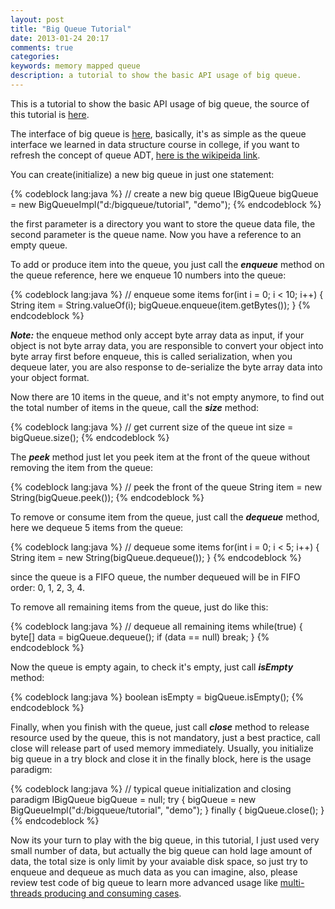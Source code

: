 ```yaml
---
layout: post
title: "Big Queue Tutorial"
date: 2013-01-24 20:17
comments: true
categories: 
keywords: memory mapped queue
description: a tutorial to show the basic API usage of big queue.
---
```


This is a tutorial to show the basic API usage of big queue, the source of this tutorial is [here]().

The interface of big queue is [here](https://github.com/bulldog2011/bigqueue/blob/master/src/main/java/com/leansoft/bigqueue/IBigQueue.java), basically, it's as simple as the queue interface we learned in data structure course in college, if you want to refresh the concept of queue ADT, [here is the wikipeida link](http://en.wikipedia.org/wiki/Queue_%28abstract_data_type%29).


You can create(initialize) a new big queue in just one statement:

{% codeblock lang:java %}
// create a new big queue
IBigQueue bigQueue = new BigQueueImpl("d:/bigqueue/tutorial", "demo");
{% endcodeblock %}

the first parameter is a directory you want to store the queue data file, the second parameter is the queue name. Now you have a reference to an empty queue.

<!--more-->


To add or produce item into the queue, you just call the ***enqueue*** method on the queue reference, here we enqueue 10 numbers into the queue:

{% codeblock lang:java %}
// enqueue some items
for(int i = 0; i < 10; i++) {
	String item = String.valueOf(i);
	bigQueue.enqueue(item.getBytes());
}
{% endcodeblock %}

***Note:*** the enqueue method only accept byte array data as input, if your object is not byte array data, you are responsible to convert your object into byte array first before enqueue, this is called serialization, when you dequeue later, you are also response to de-serialize the byte array data into your object format.


Now there are 10 items in the queue, and it's not empty anymore, to find out the total number of items in the queue, call the ***size*** method:

{% codeblock lang:java %}
// get current size of the queue
int size = bigQueue.size();
{% endcodeblock %}

The ***peek*** method just let you peek item at the front of the queue without removing the item from the queue:

{% codeblock lang:java %}
// peek the front of the queue
String item = new String(bigQueue.peek());
{% endcodeblock %}

To remove or consume item from the queue, just call the ***dequeue*** method, here we dequeue 5 items from the queue:

{% codeblock lang:java %}
// dequeue some items 
for(int i = 0; i < 5; i++) {
	String item = new String(bigQueue.dequeue());
}
{% endcodeblock %}

since the queue is a FIFO queue, the number dequeued will be in FIFO order: 0, 1, 2, 3, 4.

To remove all remaining items from the queue, just do like this:

{% codeblock lang:java %}
// dequeue all remaining items
while(true) {
	byte[] data = bigQueue.dequeue();
	if (data == null) break;
}
{% endcodeblock %}

Now the queue is empty again, to check it's empty, just call ***isEmpty*** method:

{% codeblock lang:java %}
boolean isEmpty = bigQueue.isEmpty();
{% endcodeblock %}

Finally, when you finish with the queue, just call ***close*** method to release resource used by the queue, this is not mandatory, just a best practice, call close will release part of used memory immediately. Usually, you initialize big queue in a try block and close it in the finally block, here is the usage paradigm:

{% codeblock lang:java %}
// typical queue initialization and closing paradigm
IBigQueue bigQueue = null;
try {
    bigQueue = new BigQueueImpl("d:/bigqueue/tutorial", "demo");
} finally {
    bigQueue.close();
}
{% endcodeblock %}

Now its your turn to play with the big queue, in this tutorial, I just used very small number of data, but actually the big queue can hold lage amount of data, the total size is only limit by your avaiable disk space, so just try to enqueue and dequeue as much data as you can imagine, also, please review test code of big queue to learn more advanced usage like [multi-threads producing and consuming cases](https://github.com/bulldog2011/bigqueue/tree/master/src/test/java/com/leansoft/bigqueue/load).

